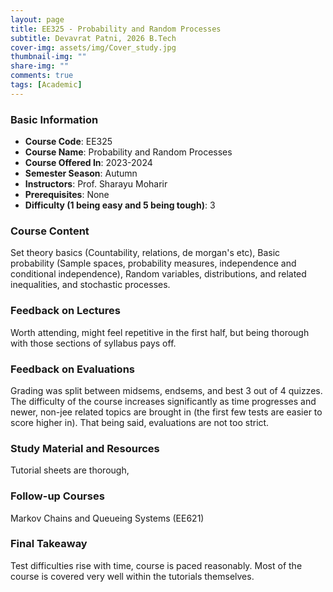 ```yaml
---
layout: page
title: EE325 - Probability and Random Processes
subtitle: Devavrat Patni, 2026 B.Tech
cover-img: assets/img/Cover_study.jpg
thumbnail-img: ""
share-img: ""
comments: true
tags: [Academic]
---
```


### Basic Information

- **Course Code**: EE325
- **Course Name**: Probability and Random Processes
- **Course Offered In**: 2023-2024
- **Semester Season**: Autumn
- **Instructors**: Prof. Sharayu Moharir
- **Prerequisites**: None
- **Difficulty (1 being easy and 5 being tough)**: 3

### Course Content
Set theory basics (Countability, relations, de morgan's etc), Basic probability (Sample spaces, probability measures, independence and conditional independence), Random variables, distributions, and related inequalities, and stochastic processes.

### Feedback on Lectures
Worth attending, might feel repetitive in the first half, but being thorough with those sections of syllabus pays off. 

### Feedback on Evaluations
Grading was split between midsems, endsems, and best 3 out of 4 quizzes. The difficulty of the course increases significantly as time progresses and newer, non-jee related topics are brought in (the first few tests are easier to score higher in). That being said, evaluations are not too strict.

### Study Material and Resources
Tutorial sheets are thorough, 

### Follow-up Courses
Markov Chains and Queueing Systems (EE621)

### Final Takeaway
Test difficulties rise with time, course is paced reasonably. Most of the course is covered very well within the tutorials themselves.

